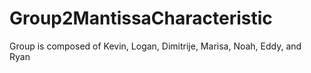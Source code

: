 # Group2MantissaCharacteristic

Group is composed of Kevin, Logan, Dimitrije, Marisa, Noah, Eddy, and Ryan
